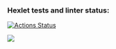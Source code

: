 ### Hexlet tests and linter status:
[![Actions Status](https://github.com/natasha-moskvichka/frontend-project-lvl1/workflows/hexlet-check/badge.svg)](https://github.com/natasha-moskvichka/frontend-project-lvl1/actions)

<a href="https://codeclimate.com/github/natasha-moskvichka/frontend-project-lvl1/maintainability"><img src="https://api.codeclimate.com/v1/badges/9d7cd55cbb5906492e08/maintainability" /></a>
